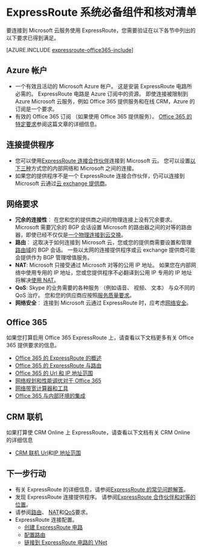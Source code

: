 <properties
   pageTitle="ExpressRoute 采用的系统必备组件 |Microsoft Azure"
   description="此页列出了您可以订购 Azure ExpressRoute 电路之前必须满足的要求。"
   documentationCenter="na"
   services="expressroute"
   authors="cherylmc"
   manager="carmonm"
   editor=""/>
<tags
   ms.service="expressroute"
   ms.devlang="na"
   ms.topic="get-started-article"
   ms.tgt_pltfrm="na"
   ms.workload="infrastructure-services"
   ms.date="10/10/2016"
   ms.author="cherylmc"/>


# <a name="expressroute-prerequisites--checklist"></a>ExpressRoute 系统必备组件和核对清单  

要连接到 Microsoft 云服务使用 ExpressRoute，您需要验证在以下各节中列出的以下要求已得到满足。

[AZURE.INCLUDE [expressroute-office365-include](../../includes/expressroute-office365-include.md)]

## <a name="azure-account"></a>Azure 帐户

- 一个有效且活动的 Microsoft Azure 帐户。 这是安装 ExpressRoute 电路所必需的。 ExpressRoute 电路是 Azure 订阅中的资源。 即使连接被限制到 Azure Microsoft 云服务，例如 Office 365 提供服务和在线 CRM，Azure 的订阅是一个要求。
- 有效的 Office 365 订阅 （如果使用 Office 365 提供服务）。 [Office 365 的特定要求](#office-365-specific-requirements)参阅这篇文章的详细信息。

## <a name="connectivity-provider"></a>连接提供程序
- 您可以使用[ExpressRoute 连接合作伙伴](expressroute-locations.md#partners)连接到 Microsoft 云。 您可以设置[以下三种](expressroute-introduction.md#howtoconnect)方式您的内部网络和 Microsoft 之间的连接。 
- 如果您的提供程序不是一个 ExpressRoute 连接合作伙伴，仍可以连接到 Microsoft 云通过[云 exchange 提供商](expressroute-locations.md#nonpartners)。

## <a name="network-requirements"></a>网络要求
- **冗余的连接性**︰ 在您和您的提供商之间的物理连接上没有冗余要求。 Microsoft 需要冗余的 BGP 会话设置 Microsoft 的路由器之间的对等的路由器，即使已经不仅仅是[一个物理连接到云交换](expressroute-faqs.md#onep2plink)。 
- **路由**︰ 这取决于如何连接到 Microsoft 云，您或您的提供商需要设置和管理[路由域](expressroute-circuit-peerings.md)的 BGP 会话。 一些以太网的连接提供程序或云 exchange 提供商可能会提供作为 BGP 管理增值服务。
- **NAT**: Microsoft 只接受通过 Microsoft 对等的公用 IP 地址。 如果您在内部网络中使用专用的 IP 地址，您或您提供程序不必翻译到公用 IP 专用的 IP 地址将解决[使用 NAT](expressroute-nat.md)。
- **QoS**: Skype 的业务需要的各种服务 （例如语音、 视频、 文本） 与众不同的 QoS 治疗。 您和您的供应商应按照[服务质量要求](expressroute-qos.md)。
- **网络安全**︰ 连接到 Microsoft 云通过 ExpressRoute 时，应考虑[网络安全](../best-practices-network-security.md)。
 
## <a name="office-365"></a>Office 365

如果您打算启用 Office 365 ExpressRoute 上，请查看以下文档更多有关 Office 365 提供要求的信息。


- [Office 365 的 ExpressRoute 的概述](https://support.office.com/en-us/article/Azure-ExpressRoute-for-Office-365-6d2534a2-c19c-4a99-be5e-33a0cee5d3bd)
- [Office 365 的 ExpressRoute 与路由](https://support.office.com/en-us/article/Routing-with-ExpressRoute-for-Office-365-e1da26c6-2d39-4379-af6f-4da213218408)
- [Office 365 的 Url 和 IP 地址范围](https://support.office.com/en-us/article/Office-365-URLs-and-IP-address-ranges-8548a211-3fe7-47cb-abb1-355ea5aa88a2)
- [网络规划和性能调优对于 Office 365](https://support.office.com/en-us/article/Network-planning-and-performance-tuning-for-Office-365-e5f1228c-da3c-4654-bf16-d163daee8848)
- [网络带宽计算器和工具](https://support.office.com/en-us/article/Network-and-migration-planning-for-Office-365-f5ee6c33-bcd7-4b0b-b0f8-dc1d9fb8d132)
- [Office 365 与内部环境的集成](https://support.office.com/en-us/article/Office-365-integration-with-on-premises-environments-263faf8d-aa21-428b-aed3-2021837a4b65)

## <a name="crm-online"></a>CRM 联机 
如果打算使 CRM Online 上 ExpressRoute，请查看以下文档有关 CRM Online 的详细信息

- [CRM 联机 Url](https://support.microsoft.com/kb/2655102)和[IP 地址范围](https://support.microsoft.com/kb/2728473)

## <a name="next-steps"></a>下一步行动

- 有关 ExpressRoute 的详细信息，请参阅[ExpressRoute 的常见问题解答](expressroute-faqs.md)。
- 发现 ExpressRoute 连接提供程序。 请参阅[ExpressRoute 合作伙伴和对等的位置](expressroute-locations.md)。
- 请参阅[路由](expressroute-routing.md)、 [NAT](expressroute-nat.md)和[QoS](expressroute-qos.md)要求。
- ExpressRoute 连接配置。
    - [创建 ExpressRoute 电路](expressroute-howto-circuit-classic.md)
    - [配置路由](expressroute-howto-routing-classic.md)
    - [链接到 ExpressRoute 电路的 VNet](expressroute-howto-linkvnet-classic.md)

